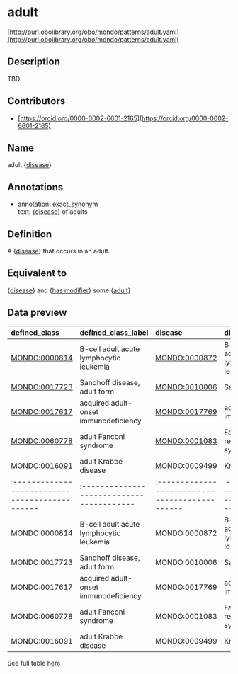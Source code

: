 # adult 

[http://purl.obolibrary.org/obo/mondo/patterns/adult.yaml](http://purl.obolibrary.org/obo/mondo/patterns/adult.yaml)
## Description 

TBD.
## Contributors 
* [https://orcid.org/0000-0002-6601-2165](https://orcid.org/0000-0002-6601-2165) 
## Name 

adult {[disease](http://purl.obolibrary.org/obo/MONDO_0000001)}

## Annotations 

* annotation: [exact_synonym](http://www.geneontology.org/formats/oboInOwl#hasExactSynonym)  
text: {[disease](http://purl.obolibrary.org/obo/MONDO_0000001)} of adults

## Definition 

A {[disease](http://purl.obolibrary.org/obo/MONDO_0000001)} that occurs in an adult.

## Equivalent to 

{[disease](http://purl.obolibrary.org/obo/MONDO_0000001)} and {[has modifier](http://purl.obolibrary.org/obo/RO_0002573)} some {[adult](http://purl.obolibrary.org/obo/HP_0003581)}

## Data preview 
| defined_class                                | defined_class_label                     | disease                                      | disease_label                                 |
|:---------------------------------------------|:----------------------------------------|:---------------------------------------------|:----------------------------------------------|
| [MONDO:0000814](http://purl.obolibrary.org/obo/MONDO_0000814) | B-cell adult acute lymphocytic leukemia | [MONDO:0000872](http://purl.obolibrary.org/obo/MONDO_0000872) | B-cell childhood acute lymphoblastic leukemia |
| [MONDO:0017723](http://purl.obolibrary.org/obo/MONDO_0017723) | Sandhoff disease, adult form            | [MONDO:0010006](http://purl.obolibrary.org/obo/MONDO_0010006) | Sandhoff disease                              |
| [MONDO:0017617](http://purl.obolibrary.org/obo/MONDO_0017617) | acquired adult-onset immunodeficiency   | [MONDO:0017769](http://purl.obolibrary.org/obo/MONDO_0017769) | acquired immunodeficiency                     |
| [MONDO:0060778](http://purl.obolibrary.org/obo/MONDO_0060778) | adult Fanconi syndrome                  | [MONDO:0001083](http://purl.obolibrary.org/obo/MONDO_0001083) | Fanconi renotubular syndrome                  |
| [MONDO:0016091](http://purl.obolibrary.org/obo/MONDO_0016091) | adult Krabbe disease                    | [MONDO:0009499](http://purl.obolibrary.org/obo/MONDO_0009499) | Krabbe disease                                || defined:class                                | defined:class:label                     | disease                                      | disease:label                                 |
|:---------------------------------------------|:----------------------------------------|:---------------------------------------------|:----------------------------------------------|
| MONDO:0000814 | B-cell adult acute lymphocytic leukemia | MONDO:0000872 | B-cell childhood acute lymphoblastic leukemia |
| MONDO:0017723 | Sandhoff disease, adult form            | MONDO:0010006 | Sandhoff disease                              |
| MONDO:0017617 | acquired adult-onset immunodeficiency   | MONDO:0017769 | acquired immunodeficiency                     |
| MONDO:0060778 | adult Fanconi syndrome                  | MONDO:0001083 | Fanconi renotubular syndrome                  |
| MONDO:0016091 | adult Krabbe disease                    | MONDO:0009499 | Krabbe disease                                |

See full table [here](https://github.com/monarch-initiative/mondo/blob/master/src/patterns/data/matches/adult.tsv) 
